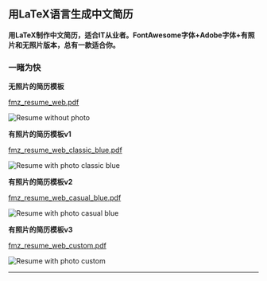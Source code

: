 ## 用LaTeX语言生成中文简历 

**用LaTeX制作中文简历，适合IT从业者。FontAwesome字体+Adobe字体+有照片和无照片版本，总有一款适合你。**

### 一睹为快

**无照片的简历模板**

[fmz_resume_web.pdf](fmz_resume_web.pdf)

![Resume without photo](fmz_resume_web.png)

**有照片的简历模板v1**

[fmz_resume_web_classic_blue.pdf](fmz_resume_web_classic_blue.pdf)

![Resume with photo classic blue](fmz_resume_web_classic_blue.png)

**有照片的简历模板v2**

[fmz_resume_web_casual_blue.pdf](fmz_resume_web_casual_blue.pdf)

![Resume with photo casual blue](fmz_resume_web_casual_blue.png)

**有照片的简历模板v3**

[fmz_resume_web_custom.pdf](fmz_resume_web_custom.pdf)

![Resume with photo custom](fmz_resume_web_custom.png)

---
